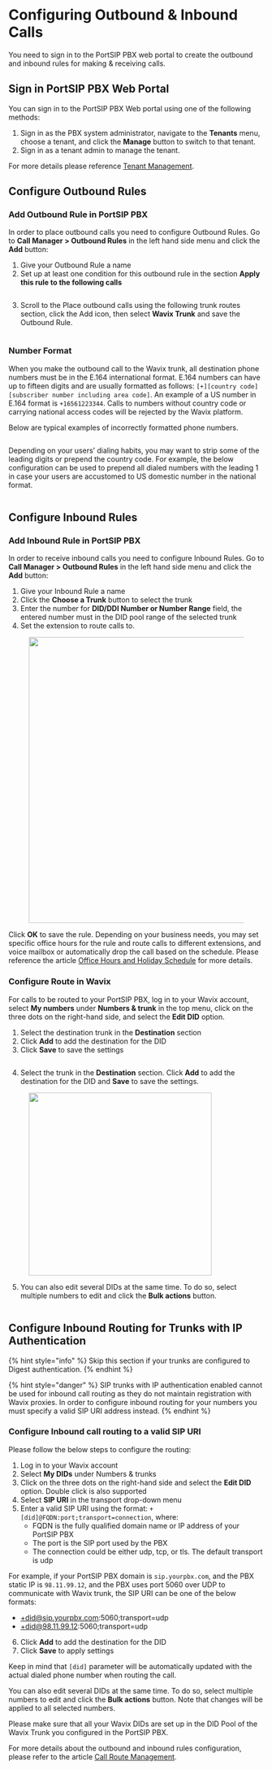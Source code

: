 # Configuring Outbound & Inbound Calls

You need to sign in to the PortSIP PBX web portal to create the outbound and inbound rules for making & receiving calls.

## Sign in PortSIP PBX Web Portal

You can sign in to the PortSIP PBX Web portal using one of the following methods:

1. Sign in as the PBX system administrator, navigate to the **Tenants** menu, choose a tenant, and click the **Manage** button to switch to that tenant.
2. Sign in as a tenant admin to manage the tenant.

For more details please reference [Tenant Management](../../portsip-pbx-administration-guide/3-tenant-management/).

## Configure Outbound Rules

### Add Outbound Rule in PortSIP PBX

In order to place outbound calls you need to configure Outbound Rules. Go to **Call Manager > Outbound Rules** in the left hand side menu and click the **Add** button:

1. Give your Outbound Rule a name
2. Set up at least one condition for this outbound rule in the section **Apply this rule to the following calls**

<figure><img src="../../../.gitbook/assets/wavix-fig21.png" alt=""><figcaption></figcaption></figure>

3. Scroll to the Place outbound calls using the following trunk routes section, click the Add icon, then select **Wavix Trunk** and save the Outbound Rule.

<figure><img src="../../../.gitbook/assets/wavix-fig22.png" alt=""><figcaption></figcaption></figure>

### Number Format

When you make the outbound call to the Wavix trunk, all destination phone numbers must be in the E.164 international format. E.164 numbers can have up to fifteen digits and are usually formatted as follows: `[+][country code][subscriber number including area code]`. An example of a US number in E.164 format is `+16561223344`. Calls to numbers without country code or carrying national access codes will be rejected by the Wavix platform.

Below are typical examples of incorrectly formatted phone numbers.

<figure><img src="../../../.gitbook/assets/wavix-fig23.png" alt=""><figcaption></figcaption></figure>

Depending on your users’ dialing habits, you may want to strip some of the leading digits or prepend the country code. For example, the below configuration can be used to prepend all dialed numbers with the leading 1 in case your users are accustomed to US domestic number in the national format.

<figure><img src="../../../.gitbook/assets/wavix-fig24.png" alt=""><figcaption></figcaption></figure>

## Configure Inbound Rules

### Add Inbound Rule in PortSIP PBX

In order to receive inbound calls you need to configure Inbound Rules. Go to **Call Manager > Outbound Rules** in the left hand side menu and click the **Add** button:

1. Give your Inbound Rule a name
2. Click the **Choose a Trunk** button to select the trunk
3. Enter the number for **DID/DDI Number or Number Range** field, the entered number must in the DID pool range of the selected trunk
4. Set the extension to route calls to.

<figure><img src="../../../.gitbook/assets/wavix-fig25.png" alt="" width="563"><figcaption></figcaption></figure>

Click **OK** to save the rule. Depending on your business needs, you may set specific office hours for the rule and route calls to different extensions, and voice mailbox or automatically drop the call based on the schedule. Please reference the article [Office Hours and Holiday Schedule](../../portsip-pbx-administration-guide/office-hours-and-holiday-schedule/) for more details.

### Configure Route in Wavix

For calls to be routed to your PortSIP PBX, log in to your Wavix account, select **My numbers** under **Numbers & trunk** in the top menu, click on the three dots on the right-hand side, and select the **Edit DID** option.

1. Select the destination trunk in the **Destination** section
2. Click **Add** to add the destination for the DID
3. Click **Save** to save the settings

<figure><img src="../../../.gitbook/assets/wavix-fig26.png" alt=""><figcaption></figcaption></figure>

4. Select the trunk in the **Destination** section. Click **Add** to add the destination for the DID and **Save** to save the settings.

<figure><img src="../../../.gitbook/assets/wavix-fig27.png" alt="" width="360"><figcaption></figcaption></figure>

5. You can also edit several DIDs at the same time. To do so, select multiple numbers to edit and click the **Bulk actions** button.

<figure><img src="../../../.gitbook/assets/wavix-fig28.png" alt=""><figcaption></figcaption></figure>

## Configure Inbound Routing for Trunks with IP Authentication

{% hint style="info" %}
Skip this section if your trunks are configured to Digest authentication.
{% endhint %}

{% hint style="danger" %}
SIP trunks with IP authentication enabled cannot be used for inbound call routing as they do not maintain registration with Wavix proxies. In order to configure inbound routing for your numbers you must specify a valid SIP URI address instead.
{% endhint %}

### Configure Inbound call routing to a valid SIP URI

Please follow the below steps to configure the routing:

1. Log in to your Wavix account
2. Select **My DIDs** under Numbers & trunks
3. Click on the three dots on the right-hand side and select the **Edit DID** option. Double click is also supported
4. Select **SIP URI** in the transport drop-down menu
5. Enter a valid SIP URI using the format: `+[did]@FQDN:port;transport=connection`, where:
   * FQDN is the fully qualified domain name or IP address of your PortSIP PBX
   * The port is the SIP port used by the PBX
   * The connection could be either udp, tcp, or tls. The default transport is udp

For example, if your PortSIP PBX domain is `sip.yourpbx.com`, and the PBX static IP is `98.11.99.12`, and the PBX uses port 5060 over UDP to communicate with Wavix trunk, the SIP URI can be one of the below formats:

* +did@sip.yourpbx.com:5060;transport=udp
* +did@98.11.99.12:5060;transport=udp

6. Click **Add** to add the destination for the DID
7. Click **Save** to apply settings

Keep in mind that `[did]` parameter will be automatically updated with the actual dialed phone number when routing the call.

You can also edit several DIDs at the same time. To do so, select multiple numbers to edit and click the **Bulk actions** button. Note that changes will be applied to all selected numbers.

Please make sure that all your Wavix DIDs are set up in the DID Pool of the Wavix Trunk you configured in the PortSIP PBX.

For more details about the outbound and inbound rules configuration, please refer to the article [Call Route Management](../../portsip-pbx-administration-guide/8-call-route-management/).

